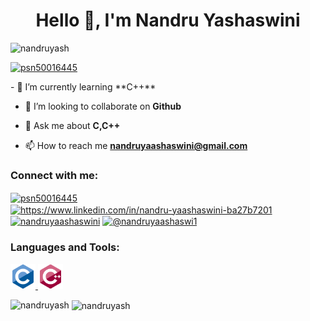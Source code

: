<h1 align="center">Hello 👋, I'm Nandru Yashaswini</h1>
<p align="left"> <img src="https://komarev.com/ghpvc/?username=nandruyash&label=Profile%20views&color=0e75b6&style=flat" alt="nandruyash" /> </p>

<p align="left"> <a href="https://twitter.com/psn50016445" target="blank"><img src="https://img.shields.io/twitter/follow/psn50016445?logo=twitter&style=for-the-badge" alt="psn50016445" /></a> </p>
- 🌱 I’m currently learning **C++**
                                           
- 👯 I’m looking to collaborate on **Github**

- 💬 Ask me about **C,C++**

- 📫 How to reach me **nandruyaashaswini@gmail.com**

<h3 align="left">Connect with me:</h3>
<p align="left">
<a href="https://twitter.com/psn50016445" target="blank"><img align="center" src="https://raw.githubusercontent.com/rahuldkjain/github-profile-readme-generator/master/src/images/icons/Social/twitter.svg" alt="psn50016445" height="30" width="40" /></a>
<a href="https://linkedin.com/in/https://www.linkedin.com/in/nandru-yaashaswini-ba27b7201" target="blank"><img align="center" src="https://raw.githubusercontent.com/rahuldkjain/github-profile-readme-generator/master/src/images/icons/Social/linked-in-alt.svg" alt="https://www.linkedin.com/in/nandru-yaashaswini-ba27b7201" height="30" width="40" /></a>
<a href="https://instagram.com/nandruyaashaswini" target="blank"><img align="center" src="https://raw.githubusercontent.com/rahuldkjain/github-profile-readme-generator/master/src/images/icons/Social/instagram.svg" alt="nandruyaashaswini" height="30" width="40" /></a>
<a href="https://www.hackerrank.com/@nandruyaashaswi1" target="blank"><img align="center" src="https://raw.githubusercontent.com/rahuldkjain/github-profile-readme-generator/master/src/images/icons/Social/hackerrank.svg" alt="@nandruyaashaswi1" height="30" width="40" /></a>
</p>

<h3 align="left">Languages and Tools:</h3>
<p align="left"> <a href="https://www.cprogramming.com/" target="_blank"> <img src="https://raw.githubusercontent.com/devicons/devicon/master/icons/c/c-original.svg" alt="c" width="40" height="40"/> </a> <a href="https://www.w3schools.com/cpp/" target="_blank"> <img src="https://raw.githubusercontent.com/devicons/devicon/master/icons/cplusplus/cplusplus-original.svg" alt="cplusplus" width="40" height="40"/> </a> </p>

<p><img align="left" src="https://github-readme-stats.vercel.app/api/top-langs?username=nandruyash&show_icons=true&locale=en&layout=compact" alt="nandruyash" /></p>

<p>&nbsp;<img align="center" src="https://github-readme-stats.vercel.app/api?username=nandruyash&show_icons=true&locale=en" alt="nandruyash" /></p>

